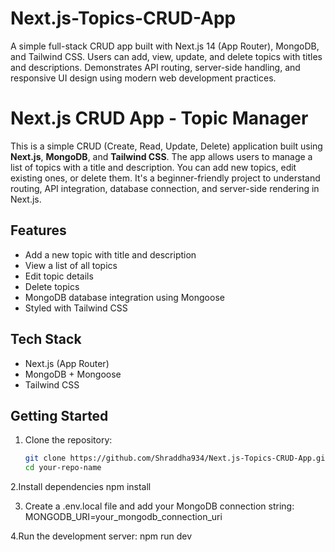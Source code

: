 # Next.js-Topics-CRUD-App
A simple full-stack CRUD app built with Next.js 14 (App Router), MongoDB, and Tailwind CSS. Users can add, view, update, and delete topics with titles and descriptions. Demonstrates API routing, server-side handling, and responsive UI design using modern web development practices.


# Next.js CRUD App - Topic Manager

This is a simple CRUD (Create, Read, Update, Delete) application built using **Next.js**, **MongoDB**, and **Tailwind CSS**. The app allows users to manage a list of topics with a title and description. You can add new topics, edit existing ones, or delete them. It's a beginner-friendly project to understand routing, API integration, database connection, and server-side rendering in Next.js.

## Features

- Add a new topic with title and description
- View a list of all topics
- Edit topic details
- Delete topics
- MongoDB database integration using Mongoose
- Styled with Tailwind CSS

## Tech Stack

- Next.js (App Router)
- MongoDB + Mongoose
- Tailwind CSS

## Getting Started

1. Clone the repository:
   ```bash
   git clone https://github.com/Shraddha934/Next.js-Topics-CRUD-App.git
   cd your-repo-name
   
2.Install dependencies
  npm install
  
3. Create a .env.local file and add your MongoDB connection string:
   MONGODB_URI=your_mongodb_connection_uri

4.Run the development server:
  npm run dev
